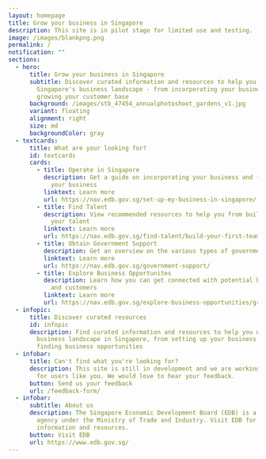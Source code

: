 ```yaml
---
layout: homepage
title: Grow your business in Singapore
description: This site is in pilot stage for limited use and testing.
image: /images/blankpng.png
permalink: /
notification: ""
sections:
  - hero:
      title: Grow your business in Singapore
      subtitle: Discover curated information and resources to help you navigate
        Singapore's business landscape - from incorporating your business to
        growing your customer base
      background: /images/stb_47454_annualphotoshoot_gardens_v1.jpg
      variant: floating
      alignment: right
      size: md
      backgroundColor: gray
  - textcards:
      title: What are your looking for?
      id: textcards
      cards:
        - title: Operate in Singapore
          description: Get a guide on incorporating your business and finding space for
            your business
          linktext: Learn more
          url: https://nav.edb.gov.sg/set-up-my-business-in-singapore/
        - title: Find Talent
          description: View recommended resources to help you from build, grow and develop
            your talent
          linktext: Learn more
          url: https://nav.edb.gov.sg/find-talent/build-your-first-team/overview/
        - title: Obtain Government Support
          description: Get an overview on the various types of government support available
          linktext: Learn more
          url: https://nav.edb.gov.sg/government-support/
        - title: Explore Business Opportunites
          description: Learn how you can get connected with potential business partners
            and customers
          linktext: Learn more
          url: https://nav.edb.gov.sg/explore-business-opportunities/grow-your-customer-base/
  - infopic:
      title: Discover curated resources
      id: infopic
      description: Find curated information and resources to help you navigate the
        business landscape in Singapore, from setting up your business to
        finding business opportunities
  - infobar:
      title: Can't find what you're looking for?
      description: This site is still in development and we are working to improve it
        for users like you. We would love to hear your feedback.
      button: Send us your feedback
      url: /feedback-form/
  - infobar:
      subtitle: About us
      description: The Singapore Economic Development Board (EDB) is a government
        agency under the Ministry of Trade and Industry. Visit EDB for more
        information and resources.
      button: Visit EDB
      url: https://www.edb.gov.sg/
---
```

